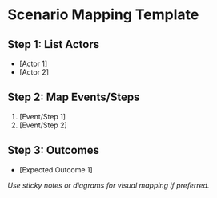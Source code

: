 # Scenario Mapping Template

## Step 1: List Actors
- [Actor 1]
- [Actor 2]

## Step 2: Map Events/Steps
1. [Event/Step 1]
2. [Event/Step 2]

## Step 3: Outcomes
- [Expected Outcome 1]

*Use sticky notes or diagrams for visual mapping if preferred.*
